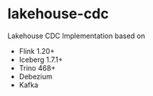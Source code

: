 # lakehouse-cdc

Lakehouse CDC Implementation based on
- Flink 1.20+
- Iceberg 1.7.1+
- Trino 468+
- Debezium 
- Kafka